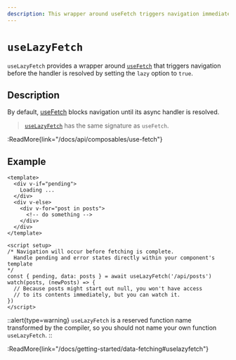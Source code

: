 ```yaml
---
description: This wrapper around useFetch triggers navigation immediately.
---
```


# `useLazyFetch`

`useLazyFetch` provides a wrapper around [`useFetch`](/docs/api/composables/use-fetch) that triggers navigation before the handler is resolved by setting the `lazy` option to `true`.

## Description

By default, [useFetch](/docs/api/composables/use-fetch) blocks navigation until its async handler is resolved.

> [`useLazyFetch`](/docs/api/composables/use-lazy-fetch) has the same signature as `useFetch`.

:ReadMore{link="/docs/api/composables/use-fetch"}

## Example

```vue
<template>
  <div v-if="pending">
    Loading ...
  </div>
  <div v-else>
    <div v-for="post in posts">
      <!-- do something -->
    </div>
  </div>
</template>

<script setup>
/* Navigation will occur before fetching is complete.
  Handle pending and error states directly within your component's template
*/
const { pending, data: posts } = await useLazyFetch('/api/posts')
watch(posts, (newPosts) => {
  // Because posts might start out null, you won't have access
  // to its contents immediately, but you can watch it.
})
</script>
```

::alert{type=warning}
`useLazyFetch` is a reserved function name transformed by the compiler, so you should not name your own function `useLazyFetch`.
::

:ReadMore{link="/docs/getting-started/data-fetching#uselazyfetch"}
